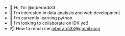 - 👋 Hi, I’m @mberardi33
- 👀 I’m interested in data analysis and web development
- 🌱 I’m currently learning python
- 💞️ I’m looking to collaborate on IDK yet!
- 📫 How to reach me <mberardi33@gmail.com>

<!---
mberardi33/mberardi33 is a ✨ special ✨ repository because its `README.md` (this file) appears on your GitHub profile.
You can click the Preview link to take a look at your changes.
--->
